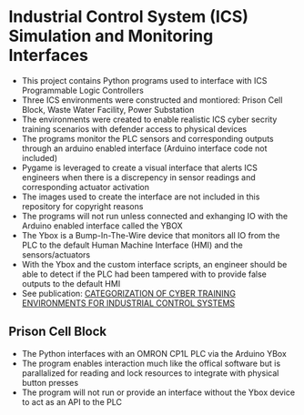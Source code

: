 # Industrial Control System (ICS) Simulation and Monitoring Interfaces
- This project contains Python programs used to interface with ICS Programmable Logic Controllers
- Three ICS environments were constructed and montiored: Prison Cell Block, Waste Water Facility, Power Substation
- The environments were created to enable realistic ICS cyber secrity training scenarios with defender access to physical devices
- The programs monitor the PLC sensors and corresponding outputs through an arduino enabled interface (Arduino interface code not included)
- Pygame is leveraged to create a visual interface that alerts ICS engineers when there is a discrepency in sensor readings and corresponding actuator activation
- The images used to create the interface are not included in this repository for copyright reasons
- The programs will not run unless connected and exhanging IO with the Arduino enabled interface called the YBOX
- The Ybox is a Bump-In-The-Wire device that monitors all IO from the PLC to the default Human Machine Interface (HMI) and the sensors/actuators
- With the Ybox and the custom interface scripts, an engineer should be able to detect if the PLC had been tampered with to provide false outputs to the default HMI
- See publication: [CATEGORIZATION OF CYBER TRAINING ENVIRONMENTS FOR INDUSTRIAL CONTROL SYSTEMS](https://link.springer.com/chapter/10.1007/978-3-319-70395-4_13)

## Prison Cell Block
- The Python interfaces with an OMRON CP1L PLC via the Arduino YBox
- The program enables interaction much like the offical software but is parallalized for reading and lock resources to integrate with physical button presses
- The program will not run or provide an interface without the Ybox device to act as an API to the PLC

